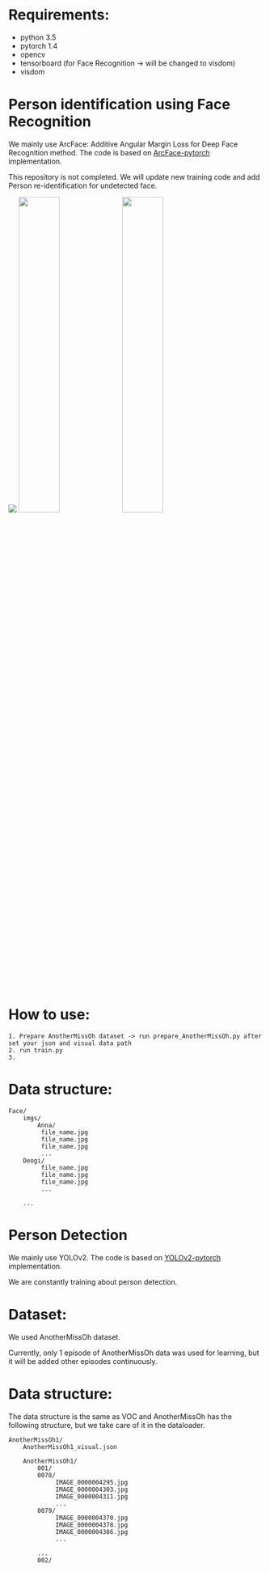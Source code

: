 # Requirements:
- python 3.5 
- pytorch 1.4
- opencv 
- tensorboard (for Face Recognition -> will be changed to visdom)
- visdom


# Person identification using Face Recognition 
We mainly use ArcFace: Additive Angular Margin Loss for Deep Face Recognition method.
The code is based on [ArcFace-pytorch](https://github.com/TreB1eN/InsightFace_Pytorch) implementation.

This repository is not completed.
We will update new training code and add Person re-identification for undetected face.

<img src="https://user-images.githubusercontent.com/37200420/77849986-86800e00-720a-11ea-82e7-59111a8963f4.JPG">
<img src="https://user-images.githubusercontent.com/37200420/77849994-8e3fb280-720a-11ea-9dde-c18e51001996.JPG" width="40%">
<img src="https://user-images.githubusercontent.com/37200420/77849995-90a20c80-720a-11ea-9d64-b567e2b56778.JPG" width="40%">

# How to use:
```
1. Prepare AnotherMissOh dataset -> run prepare_AnotherMissOh.py after set your json and visual data path
2. run train.py
3. 

```
# Data structure:
```
Face/
    imgs/
    	Anna/
	     file_name.jpg
	     file_name.jpg
	     file_name.jpg
	     ...
	Deogi/
	     file_name.jpg
	     file_name.jpg
	     file_name.jpg
	     ...
		
	...

```

# Person Detection
We mainly use YOLOv2.
The code is based on [YOLOv2-pytorch](https://github.com/uvipen/Yolo-v2-pytorch) implementation.

We are constantly training about person detection.

# Dataset:
We used AnotherMissOh dataset.

Currently, only 1 episode of AnotherMissOh data was used for learning, but it will be added other episodes continuously.

# Data structure:
The data structure is the same as VOC and AnotherMissOh has the following structure, but we take care of it in the dataloader.
```
AnotherMissOh1/
	AnotherMissOh1_visual.json
	
	AnotherMissOh1/
	    001/
		0078/
		     IMAGE_0000004295.jpg
		     IMAGE_0000004303.jpg
		     IMAGE_0000004311.jpg
		     ...
		0079/
		     IMAGE_0000004370.jpg
		     IMAGE_0000004378.jpg
		     IMAGE_0000004386.jpg
		     ...

		...
	    002/

```
